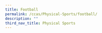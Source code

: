 ```yaml
---
title: Football
permalink: /ccas/Physical-Sports/football/
description: ""
third_nav_title: Physical Sports
---
```

